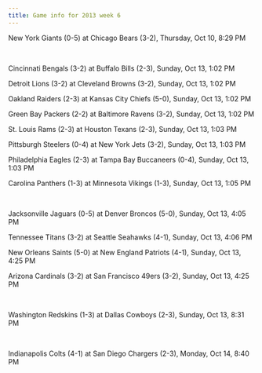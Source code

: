 ```yaml
---
title: Game info for 2013 week 6
---
```

New York Giants (0-5) at Chicago Bears (3-2), Thursday, Oct 10, 8:29 PM


<br/>

Cincinnati Bengals (3-2) at Buffalo Bills (2-3), Sunday, Oct 13, 1:02 PM

Detroit Lions (3-2) at Cleveland Browns (3-2), Sunday, Oct 13, 1:02 PM

Oakland Raiders (2-3) at Kansas City Chiefs (5-0), Sunday, Oct 13, 1:02 PM

Green Bay Packers (2-2) at Baltimore Ravens (3-2), Sunday, Oct 13, 1:02 PM

St. Louis Rams (2-3) at Houston Texans (2-3), Sunday, Oct 13, 1:03 PM

Pittsburgh Steelers (0-4) at New York Jets (3-2), Sunday, Oct 13, 1:03 PM

Philadelphia Eagles (2-3) at Tampa Bay Buccaneers (0-4), Sunday, Oct 13, 1:03 PM

Carolina Panthers (1-3) at Minnesota Vikings (1-3), Sunday, Oct 13, 1:05 PM


<br/>

Jacksonville Jaguars (0-5) at Denver Broncos (5-0), Sunday, Oct 13, 4:05 PM

Tennessee Titans (3-2) at Seattle Seahawks (4-1), Sunday, Oct 13, 4:06 PM

New Orleans Saints (5-0) at New England Patriots (4-1), Sunday, Oct 13, 4:25 PM

Arizona Cardinals (3-2) at San Francisco 49ers (3-2), Sunday, Oct 13, 4:25 PM


<br/>

Washington Redskins (1-3) at Dallas Cowboys (2-3), Sunday, Oct 13, 8:31 PM


<br/>

Indianapolis Colts (4-1) at San Diego Chargers (2-3), Monday, Oct 14, 8:40 PM

